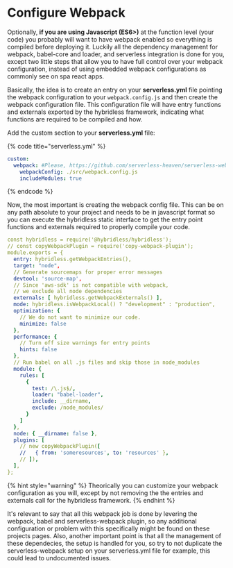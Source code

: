 # Configure Webpack

Optionally, **if you are using Javascript \(ES6&gt;\)** at the function level \(your code\) you probably will want to have webpack enabled so everything is compiled before deploying it. Luckily all the dependency management for webpack, babel-core and loader, and serverless integration is done for you, except two little steps that allow you to have full control over your webpack configuration, instead of using embedded webpack configurations as commonly see on spa react apps.

Basically, the idea is to create an entry on your **serverless.yml** file pointing the webpack configuration to your `webpack.config.js` and then create the webpack configuration file. This configuration file will have entry functions and externals exported by the hybridless framework, indicating what functions are required to be compiled and how.

Add the custom section to your **serverless.yml** file:

{% code title="serverless.yml" %}
```yaml
custom:
  webpack: #Please, https://github.com/serverless-heaven/serverless-webpack#configure for more webpack options
    webpackConfig: ./src/webpack.config.js
    includeModules: true
```
{% endcode %}

Now, the most important is creating the webpack config file. This can be on any path absolute to your project and needs to be in javascript format so you can execute the hybridless static interface to get the entry point functions and externals required to properly compile your code.

```yaml
const hybridless = require('@hybridless/hybridless');
// const copyWebpackPlugin = require('copy-webpack-plugin');
module.exports = {
  entry: hybridless.getWebpackEntries(),
  target: "node",
  // Generate sourcemaps for proper error messages
  devtool: 'source-map',
  // Since 'aws-sdk' is not compatible with webpack,
  // we exclude all node dependencies
  externals: [ hybridless.getWebpackExternals() ],
  mode: hybridless.isWebpackLocal() ? "development" : "production",
  optimization: {
    // We do not want to minimize our code.
    minimize: false
  },
  performance: {
    // Turn off size warnings for entry points
    hints: false
  },
  // Run babel on all .js files and skip those in node_modules
  module: {
    rules: [
      {
        test: /\.js$/,
        loader: "babel-loader",
        include: __dirname,
        exclude: /node_modules/
      }
    ]
  },
  node: { __dirname: false },
  plugins: [
    // new copyWebpackPlugin([
    //   { from: 'someresources', to: 'resources' },
    // ]),
  ],
};
```

{% hint style="warning" %}
Theorically you can customize your webpack configuration as you will, except by not removing the the entries and externals call for the hybridless framework.
{% endhint %}

It's relevant to say that all this webpack job is done by levering the webpack, babel and serverless-webpack plugin, so any additional configuration or problem with this specifically might be found on these projects pages. Also, another important point is that all the management of these dependecies, the setup is handled for you, so try to not duplicate the serverless-webpack setup on your serverless.yml file for example, this could lead to undocumented issues.

